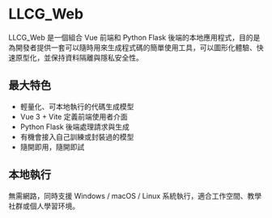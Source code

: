 # LLCG_Web

LLCG_Web 是一個組合 Vue 前端和 Python Flask 後端的本地應用程式，目的是為開發者提供一套可以隨時用來生成程式碼的簡單使用工具，可以圖形化體驗、快速原型化，並保持資料隔離與隱私安全性。

## 最大特色
- 輕量化、可本地執行的代碼生成模型
- Vue 3 + Vite 定義前端使用者介面
- Python Flask 後端處理請求與生成
- 有機會接入自己訓練或封裝過的模型
- 隨開即用，隨開即試

## 本地執行
無需網路，同時支援 Windows / macOS / Linux 系統執行，適合工作空間、教學社群或個人學習环境。
